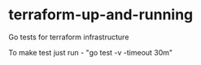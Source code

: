# terraform-up-and-running
Go tests for terraform infrastructure

To make test just run - "go test -v -timeout 30m"
